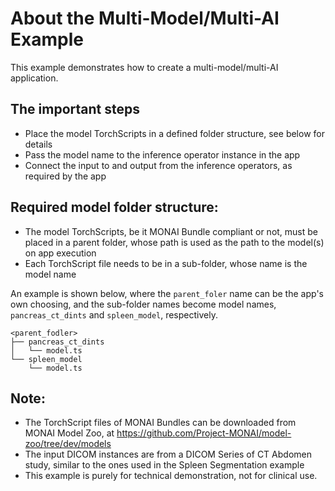 # About the Multi-Model/Multi-AI Example

This example demonstrates how to create a multi-model/multi-AI application.

## The important steps
- Place the model TorchScripts in a defined folder structure, see below for details
- Pass the model name to the inference operator instance in the app
- Connect the input to and output from the inference operators, as required by the app

## Required model folder structure:
- The model TorchScripts, be it MONAI Bundle compliant or not, must be placed in a parent folder, whose path is used as the path to the model(s) on app execution
- Each TorchScript file needs to be in a sub-folder, whose name is the model name

An example is shown below, where the `parent_foler` name can be the app's own choosing, and the sub-folder names become model names, `pancreas_ct_dints` and `spleen_model`, respectively.
```
<parent_fodler>
├── pancreas_ct_dints
│   └── model.ts
└── spleen_model
    └── model.ts
```

## Note:
- The TorchScript files of MONAI Bundles can be downloaded from MONAI Model Zoo, at https://github.com/Project-MONAI/model-zoo/tree/dev/models
- The input DICOM instances are from a DICOM Series of CT Abdomen study, similar to the ones used in the Spleen Segmentation example
- This example is purely for technical demonstration, not for clinical use.